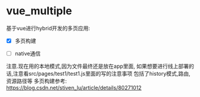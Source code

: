 # vue_multiple
基于vue进行hybrid开发的多页应用:
- [x] 多页构建
- [ ] native通信


注意.现在用的本地模式,因为文件最终还是放在app里面, 如果想要进行线上部署的话,注意看src/pages/test1/test1.js里面的写的注意事项
包括了history模式,路由,资源路径等
多页构建参考: https://blog.csdn.net/stiven_lu/article/details/80271012
